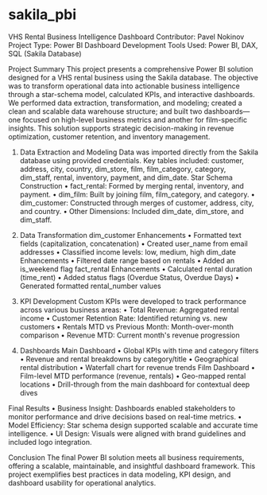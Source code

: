 # sakila_pbi


VHS Rental Business Intelligence Dashboard
Contributor: Pavel Nokinov
Project Type: Power BI Dashboard Development
Tools Used: Power BI, DAX, SQL (Sakila Database)

Project Summary
This project presents a comprehensive Power BI solution designed for a VHS rental business using the Sakila database. The objective was to transform operational data into actionable business intelligence through a star-schema model, calculated KPIs, and interactive dashboards. We performed data extraction, transformation, and modeling; created a clean and scalable data warehouse structure; and built two dashboards—one focused on high-level business metrics and another for film-specific insights. This solution supports strategic decision-making in revenue optimization, customer retention, and inventory management.

1. Data Extraction and Modeling
Data was imported directly from the Sakila database using provided credentials. Key tables included: customer, address, city, country, dim_store, film, film_category, category, dim_staff, rental, inventory, payment, and dim_date.
Star Schema Construction
•	fact_rental: Formed by merging rental, inventory, and payment.
•	dim_film: Built by joining film, film_category, and category.
•	dim_customer: Constructed through merges of customer, address, city, and country.
•	Other Dimensions: Included dim_date, dim_store, and dim_staff.

2. Data Transformation
dim_customer Enhancements
•	Formatted text fields (capitalization, concatenation)
•	Created user_name from email addresses
•	Classified income levels: low, medium, high
dim_date Enhancements
•	Filtered date range based on rentals
•	Added an is_weekend flag
fact_rental Enhancements
•	Calculated rental duration (time_rent)
•	Added status flags (Overdue Status, Overdue Days)
•	Generated formatted rental_number values

3. KPI Development
Custom KPIs were developed to track performance across various business areas:
•	Total Revenue: Aggregated rental income
•	Customer Retention Rate: Identified returning vs. new customers
•	Rentals MTD vs Previous Month: Month-over-month comparison
•	Revenue MTD: Current month's revenue progression

4. Dashboards
Main Dashboard
•	Global KPIs with time and category filters
•	Revenue and rental breakdowns by category/title
•	Geographical rental distribution
•	Waterfall chart for revenue trends
Film Dashboard
•	Film-level MTD performance (revenue, rentals)
•	Geo-mapped rental locations
•	Drill-through from the main dashboard for contextual deep dives

Final Results
•	Business Insight: Dashboards enabled stakeholders to monitor performance and drive decisions based on real-time metrics.
•	Model Efficiency: Star schema design supported scalable and accurate time intelligence.
•	UI Design: Visuals were aligned with brand guidelines and included logo integration.

Conclusion
The final Power BI solution meets all business requirements, offering a scalable, maintainable, and insightful dashboard framework. This project exemplifies best practices in data modeling, KPI design, and dashboard usability for operational analytics.
